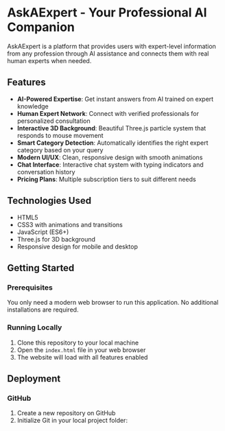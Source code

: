 # AskAExpert - Your Professional AI Companion

AskAExpert is a platform that provides users with expert-level information from any profession through AI assistance and connects them with real human experts when needed.

## Features

- **AI-Powered Expertise**: Get instant answers from AI trained on expert knowledge
- **Human Expert Network**: Connect with verified professionals for personalized consultation
- **Interactive 3D Background**: Beautiful Three.js particle system that responds to mouse movement
- **Smart Category Detection**: Automatically identifies the right expert category based on your query
- **Modern UI/UX**: Clean, responsive design with smooth animations
- **Chat Interface**: Interactive chat system with typing indicators and conversation history
- **Pricing Plans**: Multiple subscription tiers to suit different needs

## Technologies Used

- HTML5
- CSS3 with animations and transitions
- JavaScript (ES6+)
- Three.js for 3D background
- Responsive design for mobile and desktop

## Getting Started

### Prerequisites

You only need a modern web browser to run this application. No additional installations are required.

### Running Locally

1. Clone this repository to your local machine
2. Open the `index.html` file in your web browser
3. The website will load with all features enabled

## Deployment

### GitHub

1. Create a new repository on GitHub
2. Initialize Git in your local project folder: